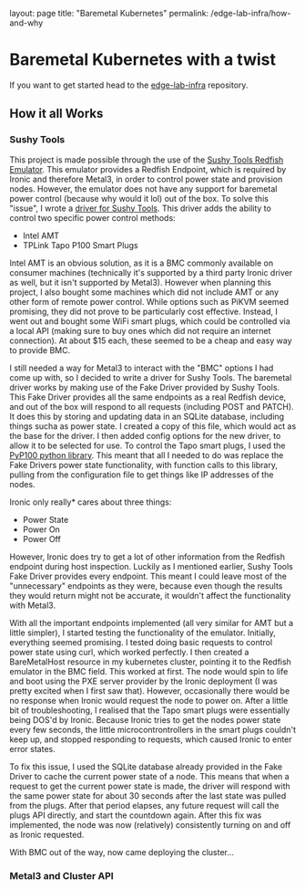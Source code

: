 layout: page
title: "Baremetal Kubernetes" 
permalink: /edge-lab-infra/how-and-why

# Baremetal Kubernetes with a twist

If you want to get started head to the [edge-lab-infra](https://github.com/ashmantis1/edge-lab-infra) repository.

## How it all Works

### Sushy Tools 
This project is  made possible through the use of the [Sushy Tools Redfish Emulator](https://docs.openstack.org/sushy/latest/). This emulator provides a Redfish Endpoint, which is required by Ironic and therefore Metal3, in order to control power state and provision nodes. However, the emulator does not have any support for baremetal power control (because why would it lol) out of the box. To solve this "issue", I wrote a [driver for Sushy Tools](https://github.com/ashmantis1/sushy-tools-baremetal). This driver adds the ability to control two specific power control methods: 

- Intel AMT
- TPLink Tapo P100 Smart Plugs

Intel AMT is an obvious solution, as it is a BMC commonly available on consumer machines (technically it's supported by a third party Ironic driver as well, but it isn't supported by Metal3). However when planning this project, I also bought some machines which did not include AMT or any other form of remote power control. While options such as PiKVM seemed promising, they did not prove to be particularly cost effective. Instead, I went out and bought some WiFi smart plugs, which could be controlled via a local API (making sure to buy ones which did not require an internet connection). At about $15 each, these seemed to be a cheap and easy way to provide BMC. 

I still needed a way for Metal3 to interact with the "BMC" options I had come up with, so I decided to write a driver for Sushy Tools. The baremetal driver works by making use of the Fake Driver provided by Sushy Tools. This Fake Driver provides all the same endpoints as a real Redfish device, and out of the box will respond to all requests (including POST and PATCH). It does this by storing and updating data in an SQLite database, including things sucha as power state. I created a copy of this file, which would act as the base for the driver. I then added config options for the new driver, to allow it to be selected for use. To control the Tapo smart plugs, I used the [PyP100 python library](https://github.com/fishbigger/TapoP100/blob/main/PyP100/PyP100.py). This meant that all I needed to do was replace the Fake Drivers power state functionality, with function calls to this library, pulling from the configuration file to get things like IP addresses of the nodes. 

Ironic only really* cares about three things: 

- Power State
- Power On
- Power Off

However, Ironic does try to get a lot of other information from the Redfish endpoint during host inspection. Luckily as I mentioned earlier, Sushy Tools Fake Driver provides every endpoint. This meant I could leave most of the "unnecessary" endpoints as they were, because even though the results they would return might not be accurate, it wouldn't affect the functionality with Metal3.

With all the important endpoints implemented (all very similar for AMT but a little simpler), I started testing the functionality of the emulator. Initially, everything seemed promising. I tested doing basic requests to control power state using curl, which worked perfectly. I then created a BareMetalHost resource in my kubernetes cluster, pointing it to the Redfish emulator in the BMC field. This worked at first. The node would spin to life and boot using the PXE server provider by the Ironic deployment (I was pretty excited when I first saw that). However, occasionally there would be no response when Ironic would request the node to power on. After a little bit of troubleshooting, I realised that the Tapo smart plugs were essentially being DOS'd by Ironic. Because Ironic tries to get the nodes power state every few seconds, the little microcontrontrollers in the smart plugs couldn't keep up, and stopped responding to requests, which caused Ironic to enter error states. 

To fix this issue, I used the SQLite database already provided in the Fake Driver to cache the current power state of a node. This means that when a request to get the current power state is made, the driver will respond with the same power state for about 30 seconds after the last state was pulled from the plugs. After that period elapses, any future request will  call the plugs API directly, and start the countdown again. After this fix was implemented, the node was now (relatively) consistently turning on and off as Ironic requested. 

With BMC out of the way, now came deploying the cluster...

### Metal3 and Cluster API 

